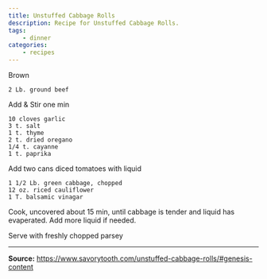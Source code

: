 ```yaml
---
title: Unstuffed Cabbage Rolls
description: Recipe for Unstuffed Cabbage Rolls.
tags:
    - dinner
categories:
    - recipes
---
```


Brown

```
2 Lb. ground beef
```

Add & Stir one min

```
10 cloves garlic
3 t. salt
1 t. thyme
2 t. dried oregano
1/4 t. cayanne
1 t. paprika
```

Add two cans diced tomatoes with liquid

```
1 1/2 Lb. green cabbage, chopped
12 oz. riced cauliflower
1 T. balsamic vinagar
```

Cook, uncovered about 15 min, until cabbage is tender and liquid has evaperated. Add more liquid if needed.

Serve with freshly chopped parsey

---

**Source:** <https://www.savorytooth.com/unstuffed-cabbage-rolls/#genesis-content>
